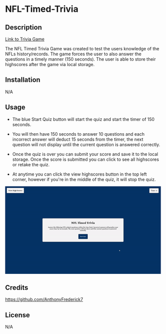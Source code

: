 # NFL-Timed-Trivia

## Description

[Link to Trivia Game](https://anthonyfrederick7.github.io/NFL-Timed-Trivia/)

The NFL Timed Trivia Game was created to test the users knowledge of the NFLs history/records. The game forces the user to also answer the questions in a timely manner (150 seconds). The user is able to store their highscores after the game via local storage.

## Installation

N/A

## Usage

  - The blue Start Quiz button will start the quiz and start the timer of 150 seconds.

  - You will then have 150 seconds to answer 10 questions and each incorrect answer will deduct 15 seconds from the timer, the next question will not display until the current question is answered correctly.

  - Once the quiz is over you can submit your score and save it to the local storage. Once the score is submitted you can click to see all highscores or retake the quiz.

  - At anytime you can click the view highscores button in the top left corner, however if you're in the middle of the quiz, it will stop the quiz. 

![Video of Trivia Game](/assets/images/Trivia-Game-Walkthrough.gif)

## Credits

https://github.com/AnthonyFrederick7

## License

N/A